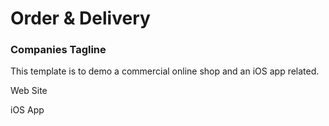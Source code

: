 # Order & Delivery
### Companies Tagline 
This template is to demo a commercial online shop and an iOS app related. 


Web Site



iOS App


